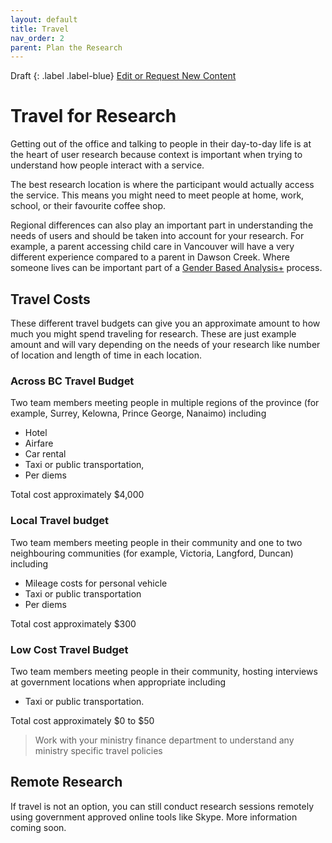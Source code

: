 ```yaml
---
layout: default
title: Travel
nav_order: 2
parent: Plan the Research
---
```


Draft
{: .label .label-blue}
[Edit or Request New Content](https://github.com/bcgov/user-research-guide/issues/new/choose)

# Travel for Research

Getting out of the office and talking to people in their day-to-day life is at the heart of user research because context is important when trying to understand how people interact with a service.

The best research location is where the participant would actually access the service. This means you might need to meet people at home, work, school, or their favourite coffee shop.

Regional differences can also play an important part in understanding the needs of users and should be taken into account for your research. For example, a parent accessing child care in Vancouver will have a very different experience compared to a parent in Dawson Creek. Where someone lives can be important part of a [Gender Based Analysis+](https://bcgov.github.io/user-research-guide/planning-research/#gender-based-analysis-in-research) process.

## Travel Costs

These different travel budgets can give you an approximate amount to how much you might spend traveling for research. These are just example amount and will vary depending on the needs of your research like number of location and length of time in each location.

### Across BC Travel Budget
Two team members meeting people in multiple regions of the province (for example, Surrey, Kelowna, Prince George, Nanaimo) including

- Hotel
- Airfare
- Car rental
- Taxi or public transportation,
- Per diems

Total cost approximately $4,000

### Local Travel budget
Two team members meeting people in their community and one to two neighbouring communities (for example, Victoria, Langford, Duncan) including

- Mileage costs for personal vehicle
- Taxi or public transportation
- Per diems

Total cost approximately $300

### Low Cost Travel Budget
Two team members meeting people in their community, hosting interviews at government locations when appropriate including

- Taxi or public transportation.

Total cost approximately $0 to $50

> Work with your ministry finance department to understand any ministry specific travel policies

## Remote Research

If travel is not an option, you can still conduct research sessions remotely using government approved online tools like Skype.
More information coming soon.
